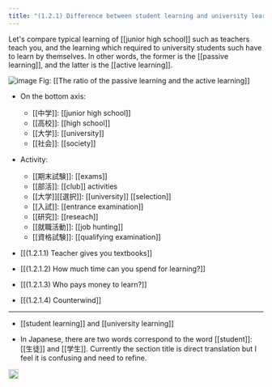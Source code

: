 ```yaml
---
title: "(1.2.1) Difference between student learning and university learning"
---
```


Let's compare typical learning of [[junior high school]] such as teachers teach you, and the learning which required to university students such have to learn by themselves. In other words, the former is the [[passive learning]], and the latter is the [[active learning]].

![image](https://gyazo.com/7170f195223b9c68da64349eaeb708ea/thumb/1000)
Fig: [[The ratio of the passive learning and the active learning]]

- On the bottom axis:
    - [[中学]]: [[junior high school]]
    - [[高校]]: [[high school]]
    - [[大学]]: [[university]]
    - [[社会]]: [[society]]
- Activity:
    - [[期末試験]]: [[exams]]
    - [[部活]]: [[club]] activities
    - [[大学]][[選択]]: [[university]] [[selection]]
    - [[入試]]: [[entrance examination]]
    - [[研究]]: [[reseach]]
    - [[就職活動]]: [[job hunting]]
    - [[資格試験]]: [[qualifying examination]]

- [[(1.2.1.1) Teacher gives you textbooks]]
- [[(1.2.1.2) How much time can you spend for learning?]]
- [[(1.2.1.3) Who pays money to learn?]]
- [[(1.2.1.4) Counterwind]]

---

* [[student learning]] and [[university learning]]
- In Japanese, there are two words correspond to the word [[student]]: [[生徒]] and [[学生]]. Currently the section title is direct translation but I feel it is confusing and need to refine.

<img src='https://scrapbox.io/api/pages/nishio/en/icon' alt='en.icon' height="19.5"/>